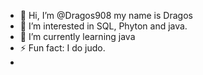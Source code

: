 - 👋 Hi, I’m @Dragos908 my name is Dragos
- 👀 I’m interested in SQL, Phyton and java.
- 🌱 I’m currently learning java
- ⚡ Fun fact: I do judo.
- 
<!---
Dragos908/Dragos908 is a ✨ special ✨ repository because its `README.md` (this file) appears on your GitHub profile.
You can click the Preview link to take a look at your changes.
--->
